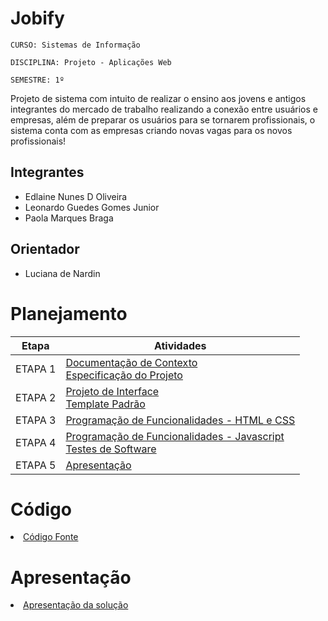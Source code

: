# Jobify

`CURSO: Sistemas de Informação`

`DISCIPLINA: Projeto - Aplicações Web`

`SEMESTRE: 1º`

Projeto de sistema com intuito de realizar o ensino aos jovens e antigos integrantes do mercado de trabalho realizando a conexão entre usuários e empresas, além de preparar os usuários para se tornarem profissionais, o sistema conta com as empresas criando novas vagas para os novos profissionais!

## Integrantes

* Edlaine Nunes D Oliveira
* Leonardo Guedes Gomes Junior
* Paola Marques Braga

## Orientador

* Luciana de Nardin

# Planejamento

| Etapa         | Atividades |
|  :----:   | ----------- |
| ETAPA 1         |[Documentação de Contexto](docs/context.md) <br> [Especificação do Projeto](docs/especification.md) |
| ETAPA 2         |[Projeto de Interface](docs/interface.md) <br> [Template Padrão](docs/template.md) |
| ETAPA 3         |[Programação de Funcionalidades - HTML e CSS](docs/development.md) |
| ETAPA 4        |[Programação de Funcionalidades - Javascript](docs/development.md) <br> [Testes de Software ](docs/tests.md) |
| ETAPA 5         | [Apresentação](presentation/README.md) |

# Código

<li><a href="src/README.md"> Código Fonte</a></li>

# Apresentação

<li><a href="presentation/README.md"> Apresentação da solução</a></li>
